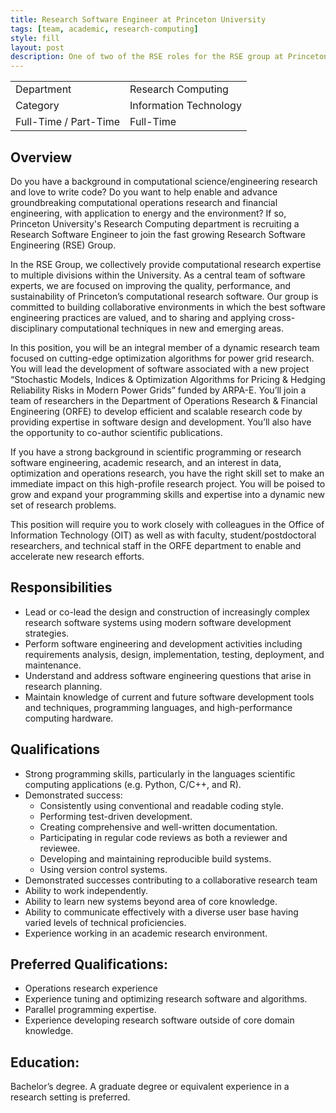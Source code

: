 ```yaml
---
title: Research Software Engineer at Princeton University
tags: [team, academic, research-computing]
style: fill
layout: post
description: One of two of the RSE roles for the RSE group at Princeton working on algorithms for power grid research in the Department of Operations Research and Finanial Engineering (ORFE).
---
```


|         |          |
|---------|----------|
| Department | Research Computing |
| Category | Information Technology |
| Full-Time / Part-Time | Full-Time | 


## Overview

Do you have a background in computational science/engineering research and love to write code? Do you want to help enable and advance groundbreaking computational operations research and financial engineering, with application to energy and the environment?  If so, Princeton University's Research Computing department is recruiting a Research Software Engineer to join the fast growing Research Software Engineering (RSE) Group.

In the RSE Group, we collectively provide computational research expertise to multiple divisions within the University. As a central team of software experts, we are focused on improving the quality, performance, and sustainability of Princeton’s computational research software. Our group is committed to building collaborative environments in which the best software engineering practices are valued, and to sharing and applying cross-disciplinary computational techniques in new and emerging areas. 

In this position, you will be an integral member of a dynamic research team focused on cutting-edge optimization algorithms for power grid research. You will lead the development of software associated with a new project “Stochastic Models, Indices & Optimization Algorithms for Pricing & Hedging Reliability Risks in Modern Power Grids” funded by ARPA-E. You’ll join a team of researchers in the Department of Operations Research & Financial Engineering (ORFE) to develop efficient and scalable research code by providing expertise in software design and development. You’ll also have the opportunity to co-author scientific publications.

If you have a strong background in scientific programming or research software engineering, academic research, and an interest in data, optimization and operations research, you have the right skill set to make an immediate impact on this high-profile research project.  You will be poised to grow and expand your programming skills and expertise into a dynamic new set of research problems.  

This position will require you to work closely with colleagues in the Office of Information Technology (OIT) as well as with faculty, student/postdoctoral researchers, and technical staff in the ORFE department to enable and accelerate new research efforts.

## Responsibilities

- Lead or co-lead the design and construction of increasingly complex research software systems using modern software development strategies.
- Perform software engineering and development activities including requirements analysis, design, implementation, testing, deployment, and maintenance.
- Understand and address software engineering questions that arise in research planning.
- Maintain knowledge of current and future software development tools and techniques, programming languages, and high-performance computing hardware.

 
## Qualifications

- Strong programming skills, particularly in the languages scientific computing applications (e.g. Python, C/C++, and R).
- Demonstrated success:
  - Consistently using conventional and readable coding style.
  - Performing test-driven development.
  - Creating comprehensive and well-written documentation.
  - Participating in regular code reviews as both a reviewer and reviewee.
  - Developing and maintaining reproducible build systems.
  - Using version control systems.
- Demonstrated successes contributing to a collaborative research team 
- Ability to work independently.
- Ability to learn new systems beyond area of core knowledge.
- Ability to communicate effectively with a diverse user base having varied levels of technical proficiencies.
- Experience working in an academic research environment.


## Preferred Qualifications:

- Operations research experience
- Experience tuning and optimizing research software and algorithms.
- Parallel programming expertise.
- Experience developing research software outside of core domain knowledge.

 
## Education:

Bachelor’s degree.  A graduate degree or equivalent experience in a research setting is preferred.
